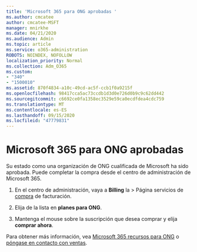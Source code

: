 ```yaml
---
title: 'Microsoft 365 para ONG aprobadas '
ms.author: cmcatee
author: cmcatee-MSFT
manager: mnirkhe
ms.date: 04/21/2020
ms.audience: Admin
ms.topic: article
ms.service: o365-administration
ROBOTS: NOINDEX, NOFOLLOW
localization_priority: Normal
ms.collection: Adm_O365
ms.custom:
- "340"
- "1500010"
ms.assetid: 870f4834-a10c-49cd-ac5f-ccb1f0a9215f
ms.openlocfilehash: 98417cca5ac73ccdb1d3d0e726d0b9c9c62dd442
ms.sourcegitcommit: c6692ce0fa1358ec3529e59ca0ecdfdea4cdc759
ms.translationtype: MT
ms.contentlocale: es-ES
ms.lasthandoff: 09/15/2020
ms.locfileid: "47779831"
---
```

# <a name="microsoft-365-for-nonprofits---approved"></a>Microsoft 365 para ONG aprobadas

Su estado como una organización de ONG cualificada de Microsoft ha sido aprobada. Puede completar la compra desde el centro de administración de Microsoft 365.

1. En el centro de administración, vaya a **Billing** la \> Página servicios de [compra](https://go.microsoft.com/fwlink/p/?linkid=868433) de facturación.

2. Elija de la lista en **planes para ONG**.

3. Mantenga el mouse sobre la suscripción que desea comprar y elija **comprar ahora**.

Para obtener más información, vea [Microsoft 365 recursos para ONG](https://www.microsoft.com/nonprofits/microsoft-365) o [póngase en contacto con ventas](https://www.microsoft.com/nonprofits/contact-us).
